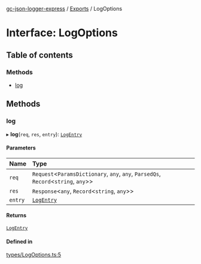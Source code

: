 [gc-json-logger-express](../README.md) / [Exports](../modules.md) / LogOptions

# Interface: LogOptions

## Table of contents

### Methods

- [log](LogOptions.md#log)

## Methods

### log

▸ **log**(`req`, `res`, `entry`): [`LogEntry`](LogEntry.md)

#### Parameters

| Name | Type |
| :------ | :------ |
| `req` | `Request`<`ParamsDictionary`, `any`, `any`, `ParsedQs`, `Record`<`string`, `any`\>\> |
| `res` | `Response`<`any`, `Record`<`string`, `any`\>\> |
| `entry` | [`LogEntry`](LogEntry.md) |

#### Returns

[`LogEntry`](LogEntry.md)

#### Defined in

[types/LogOptions.ts:5](https://github.com/igrek8/gc-json-logger-express/blob/14f407e/src/types/LogOptions.ts#L5)
